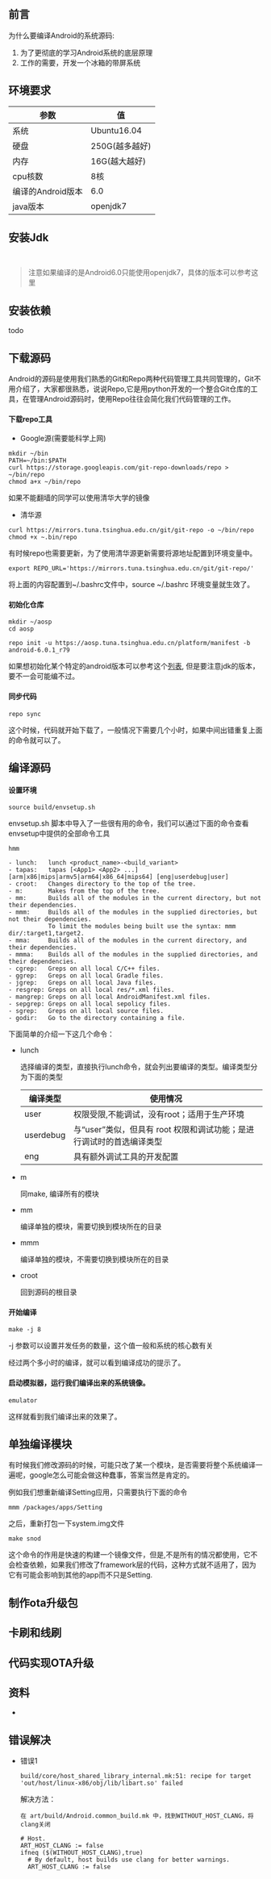 ## 前言
为什么要编译Android的系统源码:
1. 为了更彻底的学习Android系统的底层原理
2. 工作的需要，开发一个冰箱的带屏系统

## 环境要求
|参数|值|
|--|--|
| 系统| Ubuntu16.04|
|硬盘|250G(越多越好)|
|内存|16G(越大越好)|
|cpu核数|8核|
|编译的Android版本|6.0|
|java版本|openjdk7|

## 安装Jdk

```


```
> 注意如果编译的是Android6.0只能使用openjdk7，具体的版本可以参考这里

## 安装依赖

todo



## 下载源码

Android的源码是使用我们熟悉的Git和Repo两种代码管理工具共同管理的，Git不用介绍了，大家都很熟悉，说说Repo,它是用python开发的一个整合Git仓库的工具，在管理Android源码时，使用Repo往往会简化我们代码管理的工作。

#### 下载repo工具

- Google源(需要能科学上网)

```
mkdir ~/bin
PATH=~/bin:$PATH
curl https://storage.googleapis.com/git-repo-downloads/repo > ~/bin/repo
chmod a+x ~/bin/repo
```

如果不能翻墙的同学可以使用清华大学的镜像

- 清华源

```
curl https://mirrors.tuna.tsinghua.edu.cn/git/git-repo -o ~/bin/repo
chmod +x ~.bin/repo

```

有时候repo也需要更新，为了使用清华源更新需要将源地址配置到环境变量中。

```
export REPO_URL='https://mirrors.tuna.tsinghua.edu.cn/git/git-repo/'

```

将上面的内容配置到~/.bashrc文件中，source ~/.bashrc 环境变量就生效了。

#### 初始化仓库

```
mkdir ~/aosp
cd aosp
```

```
repo init -u https://aosp.tuna.tsinghua.edu.cn/platform/manifest -b android-6.0.1_r79
```

如果想初始化某个特定的android版本可以参考这个[列表](https://source.android.com/setup/start/build-numbers#source-code-tags-and-builds), 但是要注意jdk的版本，要不一会可能编不过。

#### 同步代码

```
repo sync
```

这个时候，代码就开始下载了，一般情况下需要几个小时，如果中间出错重复上面的命令就可以了。



## 编译源码



#### 设置环境

```
source build/envsetup.sh
```

envsetup.sh 脚本中导入了一些很有用的命令，我们可以通过下面的命令查看envsetup中提供的全部命令工具

```
hmm
```

```
- lunch:   lunch <product_name>-<build_variant>
- tapas:   tapas [<App1> <App2> ...] [arm|x86|mips|armv5|arm64|x86_64|mips64] [eng|userdebug|user]
- croot:   Changes directory to the top of the tree.
- m:       Makes from the top of the tree.
- mm:      Builds all of the modules in the current directory, but not their dependencies.
- mmm:     Builds all of the modules in the supplied directories, but not their dependencies.
           To limit the modules being built use the syntax: mmm dir/:target1,target2.
- mma:     Builds all of the modules in the current directory, and their dependencies.
- mmma:    Builds all of the modules in the supplied directories, and their dependencies.
- cgrep:   Greps on all local C/C++ files.
- ggrep:   Greps on all local Gradle files.
- jgrep:   Greps on all local Java files.
- resgrep: Greps on all local res/*.xml files.
- mangrep: Greps on all local AndroidManifest.xml files.
- sepgrep: Greps on all local sepolicy files.
- sgrep:   Greps on all local source files.
- godir:   Go to the directory containing a file.

```

下面简单的介绍一下这几个命令：

- lunch 

  选择编译的类型，直接执行lunch命令，就会列出要编译的类型。编译类型分为下面的类型

  | 编译类型  | 使用情况                                                     |
  | --------- | ------------------------------------------------------------ |
  | user      | 权限受限,不能调试，没有root；适用于生产环境                  |
  | userdebug | 与“user”类似，但具有 root 权限和调试功能；是进行调试时的首选编译类型 |
  | eng       | 具有额外调试工具的开发配置                                   |

- m

  同make, 编译所有的模块

- mm

  编译单独的模块，需要切换到模块所在的目录

- mmm

  编译单独的模块，不需要切换到模块所在的目录

- croot

  回到源码的根目录

#### 开始编译

```
make -j 8
```

-j 参数可以设置并发任务的数量，这个值一般和系统的核心数有关

经过两个多小时的编译，就可以看到编译成功的提示了。



#### 启动模拟器，运行我们编译出来的系统镜像。

```
emulator
```

这样就看到我们编译出来的效果了。

## 单独编译模块

有时候我们修改源码的时候，可能只改了某一个模块，是否需要将整个系统编译一遍呢，google怎么可能会做这种蠢事，答案当然是肯定的。

例如我们想重新编译Setting应用，只需要执行下面的命令

```
mmm /packages/apps/Setting
```

之后，重新打包一下system.img文件

```
make snod
```

这个命令的作用是快速的构建一个镜像文件，但是,不是所有的情况都使用，它不会检查依赖，如果我们修改了framework层的代码，这种方式就不适用了，因为它有可能会影响到其他的app而不只是Setting.



## 制作ota升级包



## 卡刷和线刷



## 代码实现OTA升级





## 资料

- 

## 错误解决

- 错误1

  ```
  build/core/host_shared_library_internal.mk:51: recipe for target 'out/host/linux-x86/obj/lib/libart.so' failed
  ```

  解决方法：

  ```
  在 art/build/Android.common_build.mk 中，找到WITHOUT_HOST_CLANG，将clang关闭
  
  # Host.
  ART_HOST_CLANG := false
  ifneq ($(WITHOUT_HOST_CLANG),true)
    # By default, host builds use clang for better warnings.
    ART_HOST_CLANG := false
  
  ```

  








